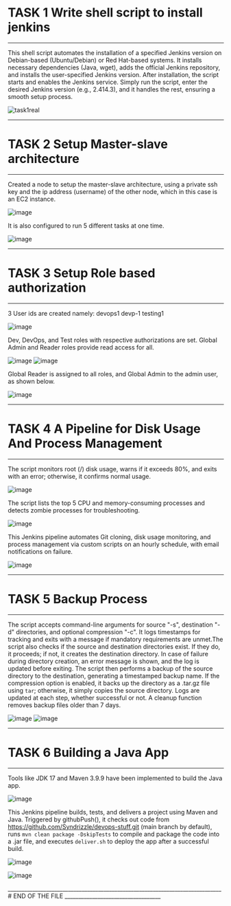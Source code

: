 # TASK 1 Write shell script to install jenkins
------------------------------------------------------------------------------------------------------------------------------------------------------------------------------------------------------------------------


This shell script automates the installation of a specified Jenkins version on Debian-based (Ubuntu/Debian) or Red Hat-based systems. It installs necessary dependencies (Java, wget), adds the official Jenkins repository, and installs the user-specified Jenkins version. After installation, the script starts and enables the Jenkins service. Simply run the script, enter the desired Jenkins version (e.g., 2.414.3), and it handles the rest, ensuring a smooth setup process.



![task1real](https://github.com/user-attachments/assets/5ef9cead-1fe1-4470-8564-124be5e81e2e)

________________________________________________________________________________________________________________________________________________________________________________________________________________________

# TASK 2 Setup Master-slave architecture
------------------------------------------------------------------------------------------------------------------------------------------------------------------------------------------------------------------------


Created a node to setup the master-slave architecture, using a private ssh key and the ip address (username) of the other node, which in this case is an EC2 instance.


![image](https://github.com/user-attachments/assets/92a6ffa9-ee78-48d8-b8d3-bdfb103e0511)

It is also configured to run 5 different tasks at one time.

![image](https://github.com/user-attachments/assets/b43172f5-b44e-4f52-b255-2489fbc3f344)


________________________________________________________________________________________________________________________________________________________________________________________________________________________


# TASK 3 Setup Role based authorization
------------------------------------------------------------------------------------------------------------------------------------------------------------------------------------------------------------------------


3 User ids are created namely: devops1 devp-1 testing1

![image](https://github.com/user-attachments/assets/89847df7-9e1a-4f3c-8ca1-d751e0844afc)


Dev, DevOps, and Test roles with respective authorizations are set. Global Admin and Reader roles provide read access for all.


![image](https://github.com/user-attachments/assets/a58f480b-9c67-4308-a50e-75167e86f743)
![image](https://github.com/user-attachments/assets/592fbaa5-baf8-4502-af49-b97e390d2228)

Global Reader is assigned to all roles, and Global Admin to the admin user, as shown below.


![image](https://github.com/user-attachments/assets/dcce6b5a-f924-4c55-bb4f-3eca077f5556)

________________________________________________________________________________________________________________________________________________________________________________________________________________________


# TASK 4  A Pipeline for Disk Usage And Process Management
------------------------------------------------------------------------------------------------------------------------------------------------------------------------------------------------------------------------


The script monitors root (/) disk usage, warns if it exceeds 80%, and exits with an error; otherwise, it confirms normal usage.

![image](https://github.com/user-attachments/assets/7cd1ae46-a016-4f60-b72c-f73c55fdad2c)


The script lists the top 5 CPU and memory-consuming processes and detects zombie processes for troubleshooting.


![image](https://github.com/user-attachments/assets/0400a0ca-49b7-4df2-b253-3cba8b0c2233)


This Jenkins pipeline automates Git cloning, disk usage monitoring, and process management via custom scripts on an hourly schedule, with email notifications on failure.


![image](https://github.com/user-attachments/assets/d2629a92-8144-4ad5-a4ea-43fcb47866ba)


______________________________________________________________________________________________________________________________________________________________________________________________________________________


# TASK 5 Backup Process
-----------------------------------------------------------------------------------------------------------------------------------------------------------------------------------------------------------------------


The script accepts command-line arguments for source "-s", destination "-d" directories, and optional compression "-c". It logs timestamps for tracking and exits with a message if mandatory requirements are unmet.The script also checks if the source and destination 
directories exist. If they do, it proceeds; if not, it creates the destination directory. In case of failure during directory creation, an error message is shown, and the log is updated before exiting. The script then performs a backup of the source directory to the 
destination, generating a timestamped backup name. If the compression option is enabled, it backs up the directory as a .tar.gz file using `tar`; otherwise, it simply copies the source directory. Logs are updated at each step, whether successful or not. A cleanup 
function removes backup files older than 7 days.


![image](https://github.com/user-attachments/assets/3dccf4bd-248f-4c19-954b-56d7fff04adc)
![image](https://github.com/user-attachments/assets/79302993-cb8f-4015-97f4-37c27f1edace)


________________________________________________________________________________________________________________________________________________________________________________________________________________________


# TASK 6 Building a Java App
------------------------------------------------------------------------------------------------------------------------------------------------------------------------------------------------------------------------

Tools like JDK 17 and Maven 3.9.9 have been implemented to build the Java app.

![image](https://github.com/user-attachments/assets/4c0ce687-74bc-47fb-a7d3-c8bbb04b2ce3)


This Jenkins pipeline builds, tests, and delivers a project using Maven and Java. Triggered by githubPush(), it checks out code from https://github.com/Syndrizzle/devops-stuff.git (main branch by default), runs `mvn clean package -DskipTests` to compile and package the code into a .jar file, and executes `deliver.sh` to
deploy the app after a successful build.

![image](https://github.com/user-attachments/assets/f700260b-27fa-430d-b474-a926d0914b42)

![image](https://github.com/user-attachments/assets/971f4ed2-a0f8-47cd-a27e-192ea73326c5)




______________________________________________________________________________ # END OF THE FILE ___________________________________







